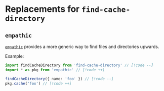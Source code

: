 # Replacements for `find-cache-directory`

## `empathic`

[`empathic`](https://github.com/lukeed/empathic) provides a more generic way to find files and directories upwards.

Example:

```ts
import findCacheDirectory from 'find-cache-directory' // [!code --]
import * as pkg from 'empathic' // [!code ++]

findCacheDirectory({ name: 'foo' }) // [!code --]
pkg.cache('foo') // [!code ++]
```
